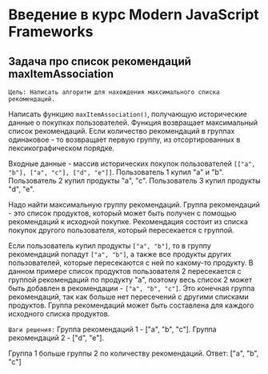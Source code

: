 # Введение в курс Modern JavaScript Frameworks

## Задача про список рекомендаций maxItemAssociation
```Цель: Написать алгоритм для нахождения максимального списка рекомендаций.```

Написать функцию `maxItemAssociation()`, получающую исторические данные о покупках пользователей. Функция возвращает максимальный список рекомендаций. Если количество рекомендаций в группах одинаковое - то возвращает первую группу, из отсортированных в лексикографическом порядке.

Входные данные - массив исторических покупок пользователей `[["a", "b"], ["a", "c"], ["d", "e"]]`.
Пользователь 1 купил "a" и "b". Пользователь 2 купил продукты "a", "c". Пользователь 3 купил продукты "d", "e".

Надо найти максимальную группу рекомендаций. Группа рекомендаций - это список продуктов, который может быть получен с помощью рекомендаций к исходной покупке. Рекомендация состоит из списка покупок другого пользователя, который пересекается с группой.

Если пользователь купил продукты `["a", "b"]`, то в группу рекомендаций попадут `["a", "b"]`, а также все продукты других пользователей, которые пересекаются с ней по какому-то продукту. 
В данном примере список продуктов пользователя 2 пересекается с группой рекомендаций по продукту "a", поэтому весь список 2 может быть добавлен в рекомендации - `["a", "b", "c"]`. Это конечная группа рекомендаций, так как больше нет пересечений с другими списками продуктов. Группа рекомендаций может быть составлена для каждого исходного списка продуктов.

```Шаги решения:```
Группа рекомендаций 1 - ["a", "b", "c"].
Группа рекомендаций 2 - ["d", "e"].

Группа 1 больше группы 2 по количеству рекомендаций.
Ответ: ["a", "b", "c"]
